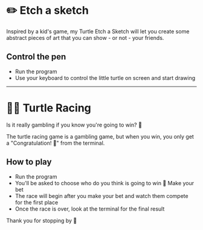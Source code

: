 # ✏️ Etch a sketch
Inspired by a kid's game, my Turtle Etch a Sketch will let you create some abstract pieces of art that you can show - or not - your friends.

## Control the pen
- Run the program
- Use your keyboard to control the little turtle on screen and start drawing

<hr>

# 🐢💨 Turtle Racing
Is it really gambling if you know you're going to win? 👀

The turtle racing game is a gambling game, but when you win, you only get a "Congratulation! 🎉" from the terminal.

## How to play
- Run the program
- You'll be asked to choose who do you think is going to win 🎲 Make your bet 
- The race will begin after you make your bet and watch them compete for the first place
- Once the race is over, look at the terminal for the final result

Thank you for stopping by 👋

